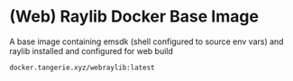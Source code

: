 # (Web) Raylib Docker Base Image

A base image containing emsdk (shell configured to source env vars) and raylib installed and configured for web build

```
docker.tangerie.xyz/webraylib:latest
```

